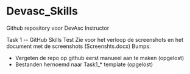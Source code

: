 # Devasc_Skills
Github repository voor DevAsc Instructor

Task 1 -- GitHub Skills Test
Zie voor het verloop de screenshots en het document met de screenshots (Screenshts.docx)
Bumps: 
- Vergeten de repo op github eerst manueel aan te maken (opgelost)
- Bestanden hernoemd naar Task1_* template (opgelost)
